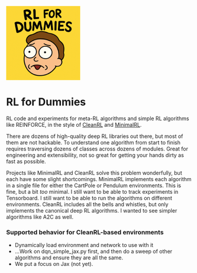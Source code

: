 <img src="icon.png" alt="icon" width="200"/>

# RL for Dummies

RL code and experiments for meta-RL algorithms and simple RL algorithms like REINFORCE, in the style of [CleanRL](https://docs.cleanrl.dev/) and [MinimalRL](https://github.com/seungeunrho/minimalRL).

There are dozens of high-quality deep RL libraries out there, but most of them are not hackable. To understand one algorithm from start to finish requires traversing dozens of classes across dozens of modules. Great for engineering and extensibility, not so great for getting your hands dirty as fast as possible.

Projects like MinimalRL and CleanRL solve this problem wonderfully, but each have some slight shortcomings. MinimalRL implements each algorithm in a single file for either the CartPole or Pendulum environments. This is fine, but a bit _too_ minimal. I still want to be able to track experiments in Tensorboard. I still want to be able to run the algorithms on different environments. CleanRL includes all the bells and whistles, but only implements the canonical deep RL algorithms. I wanted to see simpler algorithms like A2C as well.

### Supported behavior for CleanRL-based environments

- Dynamically load environment and network to use with it
- ...Work on dqn_simple_jax.py first, and then do a sweep of other algorithms and ensure they are all the same.
- We put a focus on Jax (not yet).
